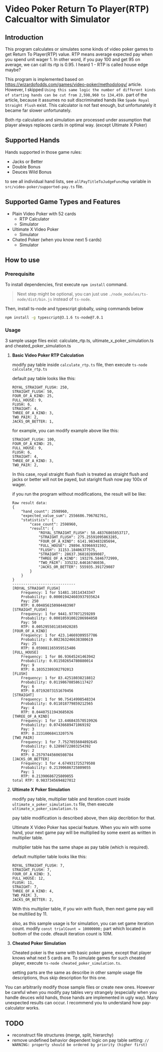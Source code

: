 # Video Poker Return To Player(RTP) Calcualtor with Simulator

## Introduction
This program calculates or simulates some kinds of video poker games to get Return To Player(RTP) value. RTP means average expected pay when you spend unit wager 1. In other word, if you pay 100 and get 95 on average, we can call its rtp is 0.95. I heard 1 - RTP is called house edge maybe?

This program is implemented based on https://wizardofodds.com/games/video-poker/methodology/ article. However, I skipped `Using this same logic the number of different kinds of starting hands can be cut from 2,598,960 to 134,459.` part of the article, because it assumes no suit discriminated hands like `Spade Royal Straight Flush` exist. This calculator is not fast enough, but unfortunately it became far slower unfortunately.

Both rtp calculation and simulation are processed under assumption that player always replaces cards in optimal way. (except Ultimate X Poker)

## Supported Hands

Hands supported in those game rules:

- Jacks or Better
- Double Bonus
- Deuces Wild Bonus

to see all individual hand lists, see `allPayTitleToJudgeFuncMap` variable in `src/video-poker/supported-pay.ts` file.

## Supported Game Types and Features

- Plain Video Poker with 52 cards
  - RTP Calculator
  - Simulator
- Ultimate X Video Poker
  - Simulator
- Chated Poker (when you know next 5 cards)
  - Simulator

## How to use

### Prerequisite

To install dependencies, first execute `npm install` command.

> Next step might be optional, you can just use `./node_modules/ts-node/dist/bin.js` instead of `ts-node`.

Then, install ts-node and typescript globally, using commands below
```bash
npm install -g typescript@3.1.6 ts-node@7.0.1
```

### Usage

3 sample usage files exist: calculate_rtp.ts, ultimate_x_poker_simulation.ts and cheated_poker_simulation.ts

1. **Basic Video Poker RTP Calculation**

    modify pay table inside `calculate_rtp.ts` file, then execute `ts-node calculate_rtp.ts`

    default pay table looks like this:
    ```
    ROYAL_STRAIGHT_FLUSH: 250,
    STRAIGHT_FLUSH: 50,
    FOUR_OF_A_KIND: 25,
    FULL_HOUSE: 9,
    FLUSH: 6,
    STRAIGHT: 4,
    THREE_OF_A_KIND: 3,
    TWO_PAIR: 2,
    JACKS_OR_BETTER: 1,
    ```
    for example, you can modify example above like this:
    ```
    STRAIGHT_FLUSH: 100,
    FOUR_OF_A_KIND: 25,
    FULL_HOUSE: 9,
    FLUSH: 6,
    STRAIGHT: 4,
    THREE_OF_A_KIND: 3,
    TWO_PAIR: 2,
    ```
    In this case, royal straight flush flush is treated as straight flush and jacks or better will not be payed, but staright flush now pay 100x of wager.

    if you run the program without modifications, the result will be like:
    ```
    Raw result data:
    {
        "hand_count": 2598960,
        "expected_value_sum": 2556686.796702761,
        "statistics": {
            "case_count": 2598960,
            "result": {
                "ROYAL_STRAIGHT_FLUSH": 50.48376865053717,
                "STRAIGHT_FLUSH": 275.25591095863285,
                "FOUR_OF_A_KIND": 6141.983483285694,
                "FULL_HOUSE": 29894.93966931592,
                "FLUSH": 31153.18406377575,
                "STRAIGHT": 28637.368102899087,
                "THREE_OF_A_KIND": 193276.5846772999,
                "TWO_PAIR": 335232.64616746036,
                "JACKS_OR_BETTER": 555935.391729087
            }
        }
    }
    -----------------------------
    [ROYAL_STRAIGHT_FLUSH]
        Frequency: 1 for 51481.10114343347
        Probability: 0.000019424603937935624
        Pay: 250
        RTP: 0.004856150984483907
    [STRAIGHT_FLUSH]
        Frequency: 1 for 9441.977071259289
        Probability: 0.00010591002206984058
        Pay: 50
        RTP: 0.0052955011034920285
    [FOUR_OF_A_KIND]
        Frequency: 1 for 423.14669309557786
        Probability: 0.002363246638380619
        Pay: 25
        RTP: 0.059081165959515486
    [FULL_HOUSE]
        Frequency: 1 for 86.93645241463942
        Probability: 0.011502654780880014
        Pay: 9
        RTP: 0.10352389302792013
    [FLUSH]
        Frequency: 1 for 83.42518038218812
        Probability: 0.011986788586117427
        Pay: 6
        RTP: 0.07192073151670456
    [STRAIGHT]
        Frequency: 1 for 90.75414998548334
        Probability: 0.011018779859212565
        Pay: 4
        RTP: 0.04407511943685026
    [THREE_OF_A_KIND]
        Frequency: 1 for 13.446843570519926
        Probability: 0.07436689471069192
        Pay: 3
        RTP: 0.22310068413207576
    [TWO_PAIR]
        Frequency: 1 for 7.7527055604892645
        Probability: 0.12898722803254392
        Pay: 2
        RTP: 0.25797445606508784
    [JACKS_OR_BETTER]
        Frequency: 1 for 4.674931725279508
        Probability: 0.21390686725809055
        Pay: 1
        RTP: 0.21390686725809055
    total RTP: 0.9837345694827012
    ```

2. **Ultimate X Poker Simulation**

    modify pay table, multiplier table and iteration count inside `ultimate_x_poker_simulation.ts` file, then execute `ultimate_x_poker_simulation.ts`

    pay table modification is described above, then skip decribtion for that.

    Ultimate X Video Poker has special feature. When you win with some hand, your next game pay will be multiplied by some exent as written in multiplier table.

    multiplier table has the same shape as pay table (which is required).

    default multiplier table looks like this:
    ```
    ROYAL_STRAIGHT_FLUSH: 7,
    STRAIGHT_FLUSH: 7,
    FOUR_OF_A_KIND: 3,
    FULL_HOUSE: 12,
    FLUSH: 11,
    STRAIGHT: 7,
    THREE_OF_A_KIND: 4,
    TWO_PAIR: 3,
    JACKS_OR_BETTER: 2,
    ```

    With this multiplier table, if you win with flush, then next game pay will be multilied by 11.
    
    also, as this sample usage is for simulation, you can set game iteration count. modify `const trialCount = 10000000;` part which located in bottom of the code. dfeault iteration count is 10M.

3. **Cheated Poker Simulation**

    Cheated poker is the same with basic poker game, except that player knows what next 5 cards are. To simulate games for such cheated player, execute `ts-node cheated_poker_simulation.ts`.

    setting parts are the same as describe in other sample usage file descriptions, thus skip description for this one.

You can arbitrarily modify those sample files or create new ones. However be careful when you modify pay tables very strangely (especially when you handle deuces wild hands, those hands are implemented in ugly way). Many unexpected results can occur. I recommend you to understand how pay-calculator works.

## TODO
- reconstruct file structures (merge, split, hierarchy)
- remove undefined behavior dependent logic on pay table setting: `// WARNING: property should be ordered by priority (higher first)`
